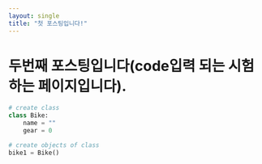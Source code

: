 ```yaml
---
layout: single
title: "첫 포스팅입니다!"
---
```


# 두번째 포스팅입니다(code입력 되는 시험하는 페이지입니다).

```python
# create class
class Bike:
    name = ""
    gear = 0

# create objects of class
bike1 = Bike()
```
